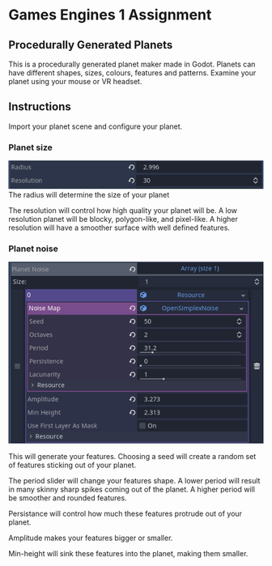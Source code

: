 # Games Engines 1 Assignment
## Procedurally Generated Planets

This is a procedurally generated planet maker made in Godot. Planets can have different shapes, sizes, colours, features and patterns. Examine your planet using your mouse or VR headset.

## Instructions

Import your planet scene and configure your planet.

### Planet size
![radius and resolution](radiusimg.PNG)
The radius will determine the size of your planet

The resolution will control how high quality your planet will be. A low resolution planet will be blocky, polygon-like, and pixel-like. A higher resolution will have a smoother surface with well defined features.

### Planet noise

![planet noise control](noiseimg.PNG)

This will generate your features. Choosing a seed will create a random set of features sticking out of your planet.

The period slider will change your features shape. A lower period will result in many skinny sharp spikes coming out of the planet. A higher period will be smoother and rounded features.

Persistance will control how much these features protrude out of your planet.

Amplitude makes your features bigger or smaller.

Min-height will sink these features into the planet, making them smaller.
